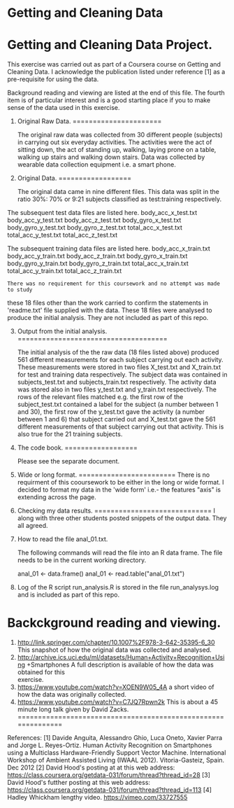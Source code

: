 # Getting and Cleaning Data
Getting and Cleaning Data Project.
==================================

This exercise was carried out as part of a Coursera course on Getting and Cleaning
Data. I acknowledge the publication listed under reference [1] as a 
pre-requisite for using the data.

Background reading and viewing are listed at the end of this file.
The fourth item is of particular interest and is a good starting place if you
to make sense of the data used in this exercise.

1.	Original Raw Data.
======================

	The original raw data was collected from 30 different people (subjects) in
	carrying out six everyday activities. The activities were the act of 
sitting down, the act of standing up, walking, laying prone on a table,
walking up stairs and walking down stairs. Data was collected by wearable data
collection equipment i.e. a smart phone.

2.	Original Data.
==================

    The original data came in nine different files. This data was split in the ratio
    30%: 70% or 9:21 subjects classified as test:training respectively.
    
The subsequent test data files are listed here.
body_acc_x_test.txt
body_acc_y_test.txt
body_acc_z_test.txt
body_gyro_x_test.txt
body_gyro_y_test.txt
body_gyro_z_test.txt
total_acc_x_test.txt
total_acc_y_test.txt
total_acc_z_test.txt

The subsequent training data files are listed here.
body_acc_x_train.txt
body_acc_y_train.txt
body_acc_z_train.txt
body_gyro_x_train.txt
body_gyro_y_train.txt
body_gyro_z_train.txt
total_acc_x_train.txt
total_acc_y_train.txt
total_acc_z_train.txt

    There was no requirement for this coursework and no attempt was made to study
these 18 files other than the work carried to confirm the statements in 'readme.txt'
file supplied with the data. These 18 files were analysed to produce the initial
analysis. They are not included as part of this repo.


3.	Output from the initial analysis.
=====================================

    The initial analysis of the the raw data (18 files listed above) produced 561
different measurements for each subject carrying out each activity. These
measurements were stored in two files X_test.txt and X_train.txt for test and
training data respectively. The subject data was contained in subjects_test.txt and
subjects_train.txt respectively. The activity data was stored also in two files
y_test.txt and y_train.txt respectively. The rows of the relevant files matched e.g.
the first row of the subject_test.txt contained a label for the subject (a number
between 1 and 30), the first row of the y_test.txt gave the activity (a number
between 1 and 6) that subject carried out and X_test.txt gave the 561 different
measurements of that subject carrying out that activity. 
This is also true for the 21 training subjects.
    
4.  The code book.
==================

	Please see the separate document.

5.  Wide or long format.
========================
    There is no requirment of this cooursework to be either in the long or wide
format. I decided to format my data in the 'wide form' i.e.- the features "axis" is
extending across the page.

    
6.  Checking my data results.
=============================
    I along with three other students posted snippets of the output data.
They all agreed.

7.   How to read the file anal_01.txt.

        The following commands will read the file into an R data frame.
    The file needs to be in the current working directory.
        
        anal_01    <-   data.frame()
        anal_01    <-   read.table("anal_01.txt")
        
8. Log of the R script run_analysis.R is stored in the file
    run_analysys.log and is included as part of this repo.


Backckground reading and viewing.
=================================

1.	http://link.springer.com/chapter/10.1007%2F978-3-642-35395-6_30
	This snapshot of how the original data was collected and analysed.
2.	http://archive.ics.uci.edu/ml/datasets/Human+Activity+Recognition+Using
+Smartphones
	A full description is available of how the data was obtained for this          
exercise.
3.	https://www.youtube.com/watch?v=XOEN9W05_4A
	a short video of how the data was originally collected.
4.	https://www.youtube.com/watch?v=C7JQ7Rpwn2k
	This is about a 45 minute long talk given by David Zacks.
==============================================================

References:
[1] Davide Anguita, Alessandro Ghio, Luca Oneto, Xavier Parra and Jorge L.
Reyes-Ortiz. Human Activity Recognition on Smartphones using a Multiclass
Hardware-Friendly Support Vector Machine. International Workshop of Ambient Assisted
Living (IWAAL 2012). Vitoria-Gasteiz, Spain. Dec 2012
[2] David Hood's posting at at this web address:
https://class.coursera.org/getdata-031/forum/thread?thread_id=28
[3] David Hood's futther posting at this web address:
https://class.coursera.org/getdata-031/forum/thread?thread_id=113
[4] Hadley Whickham lengthy video. 
https://vimeo.com/33727555 
